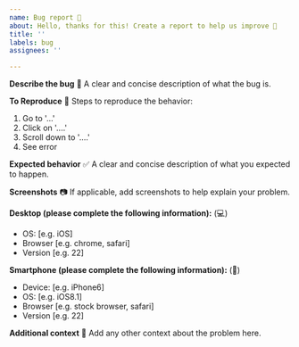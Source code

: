 ```yaml
---
name: Bug report 🐛
about: Hello, thanks for this! Create a report to help us improve 🚀
title: ''
labels: bug
assignees: ''

---
```


**Describe the bug** 📝
A clear and concise description of what the bug is.

**To Reproduce** 🔄
Steps to reproduce the behavior:
1. Go to '...'
2. Click on '....'
3. Scroll down to '....'
4. See error

**Expected behavior** ✅
A clear and concise description of what you expected to happen.

**Screenshots** 📷
If applicable, add screenshots to help explain your problem.

**Desktop (please complete the following information):** (💻)
 - OS: [e.g. iOS]
 - Browser [e.g. chrome, safari]
 - Version [e.g. 22]

**Smartphone (please complete the following information):** (📱)
 - Device: [e.g. iPhone6]
 - OS: [e.g. iOS8.1]
 - Browser [e.g. stock browser, safari]
 - Version [e.g. 22]

**Additional context** 📌
Add any other context about the problem here.

